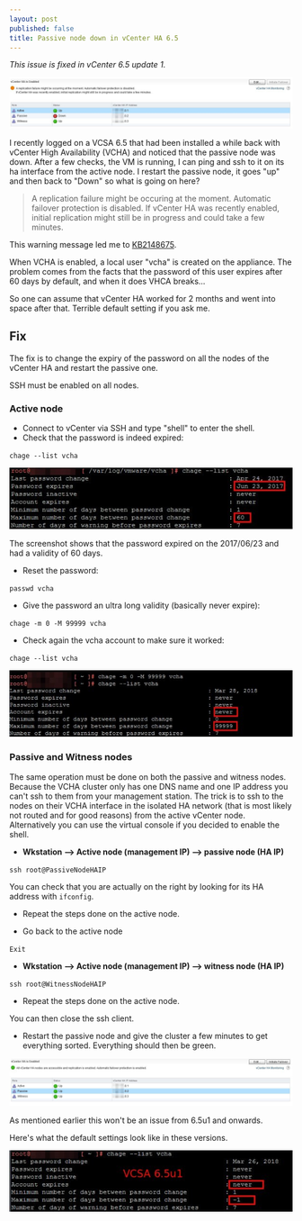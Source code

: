 ```yaml
---
layout: post
published: false
title: Passive node down in vCenter HA 6.5
---
```

_This issue is fixed in vCenter 6.5 update 1._

![vcha-issue-0.jpg](/img/vcha-issue-0.jpg)

I recently logged on a VCSA 6.5 that had been installed a while back with vCenter High Availability (VCHA) and noticed that the passive node was down. After a few checks, the VM is running, I can ping and ssh to it on its ha interface from the active node. I restart the passive node, it  goes "up" and then back to "Down" so what is going on here?

> A replication failure might be occuring at the moment. Automatic failover protection is disabled. If vCenter HA was recently enabled, initial replication might still be in progress and could take a few minutes.

This warning message led me to [KB2148675](https://kb.vmware.com/s/article/2148675).

When VCHA is enabled, a local user "vcha" is created on the appliance. 
The problem comes from the facts that the password of this user expires after 60 days by default, and when it does VHCA breaks...

So one can assume that vCenter HA worked for 2 months and went into space after that. Terrible default setting if you ask me.

## Fix

The fix is to change the expiry of the password on all the nodes of the vCenter HA and restart the passive one.

SSH must be enabled on all nodes.

### Active node

  * Connect to vCenter via SSH and type "shell" to enter the shell.
  * Check that the password is indeed expired:

`chage --list vcha`

![vcha-issue-1.jpg](/img/vcha-issue-1.jpg)

The screenshot shows that the password expired on the 2017/06/23 and had a validity of 60 days.

  * Reset the password:

`passwd vcha`

  * Give the password an ultra long validity (basically never expire):

`chage -m 0 -M 99999 vcha`

  * Check again the vcha account to make sure it worked:

`chage --list vcha`

![vcha-issue-2.jpg](/img/vcha-issue-2.jpg)

### Passive and Witness nodes

The same operation must be done on both the passive and witness nodes. Because the VCHA cluster only has one DNS name and one IP address you can't ssh to them from your management station. The trick is to ssh to the nodes on their VCHA interface in the isolated HA network (that is most likely not routed and for good reasons) from the active vCenter node. Alternatively you can use the virtual console if you decided to enable the shell.

  * **Wkstation --> Active node (management IP) --> passive node (HA IP)**

`ssh root@PassiveNodeHAIP`

You can check that you are actually on the right by looking for its HA address with `ifconfig`.

  * Repeat the steps done on the active node.

  * Go back to the active node

`Exit`

  * **Wkstation --> Active node (management IP) --> witness node (HA IP)**

`ssh root@WitnessNodeHAIP`

  * Repeat the steps done on the active node.

You can then close the ssh client.

  * Restart the passive node and give the cluster a few minutes to get everything sorted. Everything should then be green.

![vcha-issue-3.jpg](/img/vcha-issue-3.jpg)

As mentioned earlier this won't be an issue from 6.5u1 and onwards.

Here's what the default settings look like in these versions.

![vcha-issue-4.jpg](/img/vcha-issue-4.jpg)
